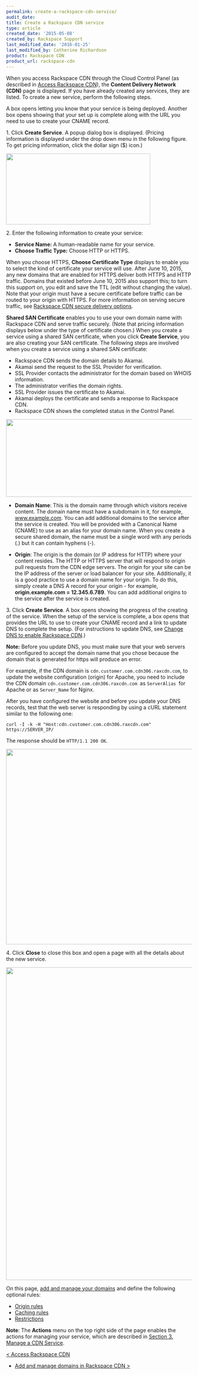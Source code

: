 ```yaml
---
permalink: create-a-rackspace-cdn-service/
audit_date:
title: Create a Rackspace CDN service
type: article
created_date: '2015-05-08'
created_by: Rackspace Support
last_modified_date: '2016-01-25'
last_modified_by: Catherine Richardson
product: Rackspace CDN
product_url: rackspace-cdn
---
```


When you access Rackspace CDN through the Cloud Control Panel (as
described in [Access Rackspace
CDN](/how-to/access-rackspace-cdn)),
the **Content Delivery Network (CDN)** page is displayed. If you have
already created any services, they are listed. To create a new service,
perform the following steps.

A box opens letting you know that your service is being deployed.
Another box opens showing that your set up is complete along with the
URL you need to use to create your CNAME record.

1\. Click **Create Service**. A popup dialog box is displayed. (Pricing
information is displayed under the drop down menu in the following
figure. To get pricing information, click the dollar sign ($) icon.)

<img src="{% asset_path rackspace-cdn/create-a-rackspace-cdn-service/Screen%20Shot%202015-12-15%20at%201.29.00%20PM.png %}" width="391" height="192" />


2\. Enter the following information to create your service:

-   **Service Name:** A human-readable name for your service.
-   **Choose Traffic Type:** Choose HTTP or HTTPS.

When you choose HTTPS, **Choose Certificate Type** displays to enable
you to select the kind of certificate your service will use. After June
10, 2015, any new domains that are enabled for HTTPS deliver both HTTPS
and HTTP traffic. Domains that existed before June 10, 2015 also support
this; to turn this support on, you edit and save the TTL (edit without
changing the value). Note that your origin must have a secure
certificate before traffic can be routed to your origin with HTTPS. For
more information on serving secure traffic, see [Rackspace CDN secure
delivery
options](/how-to/rackspace-cdn-secure-delivery-options).

**Shared SAN Certificate** enables you to use your own domain name with
Rackspace CDN and serve traffic securely. (Note that pricing information
displays below under the type of certificate chosen.) When you create a
service using a shared SAN certificate, when you click **Create
Service**, you are also creating your SAN certificate. The following
steps are involved when you create a service using a shared SAN
certificate:

-   Rackspace CDN sends the domain details to Akamai.
-   Akamai send the request to the SSL Provider for verification.
-   SSL Provider contacts the administrator for the domain based on
    WHOIS information.
-   The administrator verifies the domain rights.
-   SSL Provider issues the certificate to Akamai.
-   Akamai deploys the certificate and sends a response to
    Rackspace CDN.
-   Rackspace CDN shows the completed status in the Control Panel.

<img src="{% asset_path rackspace-cdn/create-a-rackspace-cdn-service/Screen%20Shot%202015-12-16%20at%201.34.40%20PM.png %}" width="553" height="210" />

-   **Domain Name**: This is the domain name through which visitors
    receive content. The domain name must have a subdomain in it, for
    example, www.example.com. You can add additional domains to the
    service after the service is created. You will be provided with a
    Canonical Name (CNAME) to use as an alias for your domain name. When
    you create a secure shared domain, the name must be a single word
    with any periods (.) but it can contain hyphens (-).

-   **Origin**: The origin is the domain (or IP address for HTTP) where
    your content resides. The HTTP or HTTPS server that will respond to
    origin pull requests from the CDN edge servers. The origin for your
    site can be the IP address of the server or load balancer for
    your site. Additionally, it is a good practice to use a domain name
    for your origin. To do this, simply create a DNS A record for your
    origin - for example, **origin.example.com = 12.345.6.789**. You can
    add additional origins to the service after the service is created.


3\.  Click **Create Service**. A box opens showing the progress of the
creating of the service. When the setup of the service is complete, a
box opens that provides the URL to use to create your CNAME record and a
link to update DNS to complete the setup. (For instructions to update
DNS, see [Change DNS to enable Rackspace
CDN](/how-to/change-dns-to-enable-rackspace-cdn).)

**Note:** Before you update DNS, you must make sure that your web
servers are configured to accept the domain name that you chose because
the domain that is generated for https will produce an error.

For example, if the CDN domain is `cdn.customer.com.cdn306.raxcdn.com`,
to update the website configuration (origin) for Apache, you need to
include the CDN domain `cdn.customer.com.cdn306.raxcdn.com `as
`ServerAlias `for Apache or as `Server_Name` for Nginx.

After you have configured the website and before you update your DNS
records, test that the web server is responding by using a cURL
statement similar to the following one:

    curl -I -k -H "Host:cdn.customer.com.cdn306.raxcdn.com" https://SERVER_IP/

The response should be `HTTP/1.1 200 OK`.

<img src="{% asset_path rackspace-cdn/create-a-rackspace-cdn-service/Screen%20Shot%202015-07-14%20at%203.54.30%20PM.png %}" width="552" height="528" />

4\.  Click **Close** to close this box and open a page with all the
details about the new service.

<img src="{% asset_path rackspace-cdn/create-a-rackspace-cdn-service/Screen%20Shot%202015-12-16%20at%201.43.03%20PM.png %}" width="667" height="845" />

On this page, [add and manage your
domains](/how-to/add-and-manage-domains-in-rackspace-cdn)
and define the following optional rules:

-   [Origin
    rules](/how-to/work-with-origins-and-origin-rules-in-rackspace-cdn)
-   [Caching
    rules](/how-to/create-and-manage-caching-rules-in-rackspace-cdn)
-   [Restrictions](/how-to/create-and-manage-restrictions-in-rackspace-cdn)

**Note**: The **Actions** menu on the top right side of the page enables
the actions for managing your service, which are described in [Section
3. Manage a CDN
Service](/how-to/rackspace-cdn).

[&lt; Access Rackspace
CDN](/how-to/access-rackspace-cdn)
-    [Add and manage domains in Rackspace CDN
&gt;](/how-to/add-and-manage-domains-in-rackspace-cdn)
